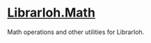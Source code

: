 # [LibrarIoh.Math](https://github.com/SorceressSpell/LibrarIoh.Math)

Math operations and other utilities for LibrarIoh.
